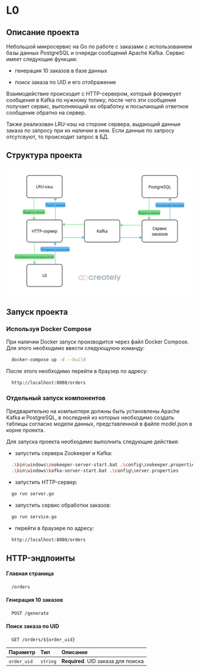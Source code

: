 
# L0

## Описание проекта

Небольшой микросервис на Go по работе с заказами с использованием базы данных PostgreSQL и очереди сообщений Apache Kafka. Сервис имеет следующие функции:

- генерация 10 заказов в базе данных

- поиск заказа по UID и его отображение

Взаимодействие происходит с HTTP-сервером, который формирует сообщения в Kafka по нужному топику, после чего эти сообщения получает сервис, выполняющий их обработку и посылающий ответное сообщение обратно на сервер.

Также реализован LRU-кэш на стороне сервера, выдающий данные заказа по запросу при их наличии в нем. Если данные по запросу отсутсвуют, то происходит запрос в БД.

## Структура проекта

![Структура](/L0/schema.png)
## Запуск проекта

### Используя Docker Compose

При наличии Docker запуск производится через файл Docker Compose. Для этого необходимо ввести следующуюю команду:

```bash
  docker-compose up -d --build
```

После этого необходимо перейти в браузер по адресу:

```bash
  http://localhost:8080/orders
```

### Отдельный запуск компонентов

Предварительно на компьютере должны быть установлены Apache Kafka и PostgreSQL, в последней из которых необходимо создать таблицы согласно модели данных, представленной в файле model.json в корне проекта.

Для запуска проекта необходимо выполнить следующие действия:

- запустить сервера Zookeeper и Kafka:

```bash
  .\bin\windows\zookeeper-server-start.bat .\config\zookeeper.properties.
  .\bin\windows\kafka-server-start.bat .\config\server.properties
```

- запустить HTTP-сервер:

```bash
  go run server.go
```

- запустить сервис обработки заказов:

```bash
  go run service.go
```

- перейти в браузере по адресу:

```bash
  http://localhost:8080/orders
```
## HTTP-эндпоинты

#### Главная страница

```http
  /orders
```

#### Генерация 10 заказов

```http
  POST /generate
```

#### Поиск заказа по UID

```http
  GET /orders/${order_uid}
```

| Параметр | Тип     | Описание                       |
| :-------- | :------- | :-------------------------------- |
| `order_uid`      | `string` | **Required**. UID заказа для поиска |